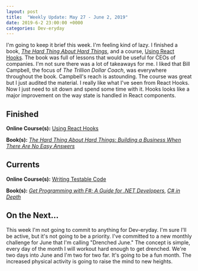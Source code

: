 ```yaml
---
layout: post
title:  "Weekly Update: May 27 - June 2, 2019"
date: 2019-6-2 23:00:00 +0000
categories: Dev-eryday
---
```


I'm going to keep it brief this week. I'm feeling kind of lazy. I finished a book, *[The Hard Thing About Hard Things][hta]*, and a course, [Using React Hooks][urh]. The book was full of lessons that would be useful for CEOs of companies. I'm not sure there was a lot of takeaways for me. I liked that Bill Campbell, the focus of *The Trillion Dollar Coach*, was everywhere throughout the book. Campbell's reach is astounding. The course was great but I just audited the material. I really like what I've seen from React Hooks. Now I just need to sit down and spend some time with it. Hooks looks like a major improvement on the way state is handled in React components.

## Finished

**Online Course(s):** [Using React Hooks][urh]

**Book(s):** *[The Hard Thing About Hard Things: Building a Business When There Are No Easy Answers][hta]*

## Currents

**Online Course(s):** [Writing Testable Code][wtc]

**Book(s):** *[Get Programming with F#: A Guide for .NET Developers][fs]*, *[C# in Depth][cid]*

## On the Next...

This week I'm not going to commit to anything for Dev-eryday. I'm sure I'll be active, but it's not going to be a priority. I've committed to a new monthly challenge for June that I'm calling "Drenched June." The concept is simple, every day of the month I will workout hard enough to get drenched. We're two days into June and I'm two for two far. It's going to be a fun month. The increased physical activity is going to raise the mind to new heights.

[core]: https://app.pluralsight.com/library/courses/understanding-aspdotnet-core-2x/table-of-contents
[po]: https://www.amazon.com/dp/B005TKC2CA
[doc]: https://app.pluralsight.com/library/courses/aspdotnet-core-api-openapi-swagger/table-of-contents
[pop]: https://www.amazon.com/Programming-Purpose-Essays-Software-Design/dp/0137213743/
[di]: https://app.pluralsight.com/library/courses/aspdotnet-core-dependency-injection/table-of-contents
[fs]: https://www.amazon.com/Get-Programming-guide-NET-developers/dp/1617293997/
[depn]: https://app.pluralsight.com/library/courses/using-dependency-injection-on-ramp/table-of-contents
[dip]: https://www.amazon.com/Dependency-Injection-Principles-Practices-Patterns/dp/161729473X/
[api]: https://app.pluralsight.com/library/courses/aspnet-web-api-building/table-of-contents
[dim]: https://www.manning.com/books/dependency-injection-principles-practices-patterns
[cid]: https://www.manning.com/books/c-sharp-in-depth-fourth-edition
[sol]: https://app.pluralsight.com/library/courses/csharp-solid-principles/table-of-contents
[fyw]: https://www.amazon.com/Find-Your-Why-Practical-Discovering/dp/0143111728/
[atdt]: https://thoughtcatalog.com/ryan-holiday/2014/09/alive-time-vs-dead-time/
[rf]: https://app.pluralsight.com/library/courses/resharper-fundamentals/table-of-contents
[sj]: https://www.amazon.com/Steve-Jobs-Walter-Isaacson/dp/1451648537
[dock]: https://app.pluralsight.com/library/courses/docker-images-containers-aspdotnet-core/table-of-contents
[tdc]: https://www.amazon.com/Trillion-Dollar-Coach-Leadership-Playbook-ebook/dp/B076ZHG3H3/
[iis]: https://app.pluralsight.com/library/courses/creating-configuring-new-websites-iis/table-of-contents
[urh]: https://app.pluralsight.com/library/courses/using-react-hooks/table-of-contents
[tcc]: https://www.amazon.com/Culture-Code-Secrets-Highly-Successful-ebook/dp/B01MSY1Y6Z/
[bsr]: https://app.pluralsight.com/library/courses/building-server-side-rendered-react-apps-beginners/table-of-contents
[tdp]: https://app.pluralsight.com/library/courses/tactical-design-patternsdot-net/table-of-contents
[tes]: https://tesla2024.com
[life]: https://www.amazon.com/Life-3-0-Being-Artificial-Intelligence-ebook/dp/B06WGNPM7V/
[son]: https://app.pluralsight.com/library/courses/state-of-dotnet-executive-briefing/table-of-contents
[wilco]: https://www.amazon.com/Lets-Can-Get-Back-Discording-ebook/dp/B07BPP1T72/
[hta]: https://www.amazon.com/Hard-Thing-About-Things-Building-ebook/dp/B00DQ845EA/
[cid]: https://www.amazon.com/C-Depth-Jon-Skeet/dp/1617294535/
[wtc]: https://app.pluralsight.com/library/courses/writing-testable-code/table-of-contents